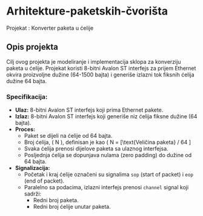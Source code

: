 # Arhitekture-paketskih-čvorišta
 Projekat : Konverter paketa u ćelije
## Opis projekta

Cilj ovog projekta je modeliranje i implementacija sklopa za konverziju paketa u ćelije. 
Projekat koristi 8-bitni Avalon ST interfejs za prijem Ethernet okvira proizvoljne dužine (64-1500 bajta) i generiše izlazni tok fiksnih ćelija dužine 64 bajta. 

### Specifikacija:
- **Ulaz:** 8-bitni Avalon ST interfejs koji prima Ethernet pakete.
- **Izlaz:** 8-bitni Avalon ST interfejs koji generiše niz ćelija fiksne dužine (64 bajta).
- **Proces:**
  - Paket se dijeli na ćelije od 64 bajta.
  - Broj ćelija, \( N \), definisan je kao \( N = [\text{Veličina paketa} / 64 ]
  - Svaka ćelija prenosi dijelove paketa sa ulaznog interfejsa.
  - Posljednja ćelija se dopunjava nulama (zero padding) do dužine od 64 bajta.
- **Signalizacija:**
  - Početak i kraj ćelije označeni su signalima `sop` (start of packet) i `eop` (end of packet).
  - Paralelno sa podacima, izlazni interfejs prenosi `channel` signal koji sadrži:
    - Redni broj paketa.
    - Redni broj ćelije unutar paketa.
